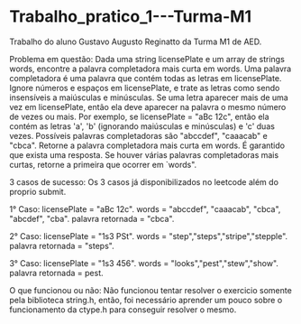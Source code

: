 # Trabalho_pratico_1---Turma-M1
Trabalho do aluno Gustavo Augusto Reginatto da Turma M1 de AED.

Problema em questão: 
Dada uma string licensePlate e um array de strings words, encontre a palavra completadora mais curta em words.
Uma palavra completadora é uma palavra que contém todas as letras em licensePlate. Ignore números e espaços em licensePlate, e trate as letras como sendo insensíveis a maiúsculas e minúsculas. Se uma letra aparecer mais de uma vez em licensePlate, então ela deve aparecer na palavra o mesmo número de vezes ou mais.
Por exemplo, se licensePlate = "aBc 12c", então ela contém as letras 'a', 'b' (ignorando maiúsculas e minúsculas) e 'c' duas vezes. Possíveis palavras completadoras são "abccdef", "caaacab" e "cbca".
Retorne a palavra completadora mais curta em words. É garantido que exista uma resposta. Se houver várias palavras completadoras mais curtas, retorne a primeira que ocorrer em `words".

3 casos de sucesso:
Os 3 casos já disponibilizados no leetcode além do proprio submit.

1° Caso:
licensePlate = "aBc 12c".
words = "abccdef", "caaacab", "cbca", "abcdef", "cba".
palavra retornada = "cbca".

2° Caso:
licensePlate = "1s3 PSt".
words = "step","steps","stripe","stepple".
palavra retornada = "steps".

3° Caso: 
licensePlate = "1s3 456".
words = "looks","pest","stew","show".
palavra retornada = pest.

O que funcionou ou não:
Não funcionou tentar resolver o exercicio somente pela biblioteca string.h, então, foi necessário aprender um pouco sobre o funcionamento da ctype.h para conseguir resolver o mesmo.

